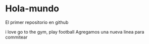 # Hola-mundo

El primer repositorio en github

i love go to the gym, play football
Agregamos una nueva linea para commitear
